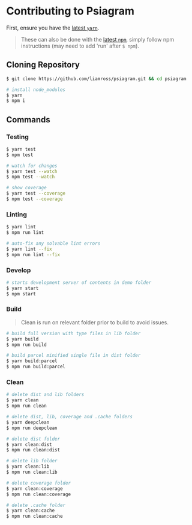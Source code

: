 # Contributing to Psiagram

First, ensure you have the [latest `yarn`](https://yarnpkg.com/en/).

> These can also be done with the [latest `npm`](https://docs.npmjs.com/),
> simply follow npm instructions (may need to add 'run' after `$ npm`).

## Cloning Repository

```sh
$ git clone https://github.com/liamross/psiagram.git && cd psiagram

# install node_modules
$ yarn
$ npm i
```

## Commands

### Testing

```sh
$ yarn test
$ npm test

# watch for changes
$ yarn test --watch
$ npm test --watch

# show coverage
$ yarn test --coverage
$ npm test --coverage
```

### Linting

```sh
$ yarn lint
$ npm run lint

# auto-fix any solvable lint errors
$ yarn lint --fix
$ npm run lint --fix
```

### Develop

```sh
# starts development server of contents in demo folder
$ yarn start
$ npm start
```

### Build

> Clean is run on relevant folder prior to build to avoid issues.

```sh
# build full version with type files in lib folder
$ yarn build
$ npm run build

# build parcel minified single file in dist folder
$ yarn build:parcel
$ npm run build:parcel
```

### Clean

```sh
# delete dist and lib folders
$ yarn clean
$ npm run clean

# delete dist, lib, coverage and .cache folders
$ yarn deepclean
$ npm run deepclean

# delete dist folder
$ yarn clean:dist
$ npm run clean:dist

# delete lib folder
$ yarn clean:lib
$ npm run clean:lib

# delete coverage folder
$ yarn clean:coverage
$ npm run clean:coverage

# delete .cache folder
$ yarn clean:cache
$ npm run clean:cache
```
